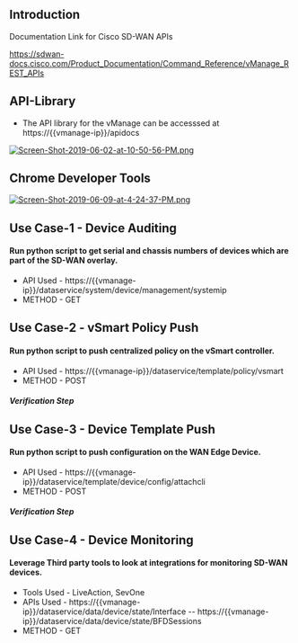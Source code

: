 
## Introduction

Documentation Link for Cisco SD-WAN APIs

https://sdwan-docs.cisco.com/Product_Documentation/Command_Reference/vManage_REST_APIs


## API-Library

- The API library for the vManage can be accesssed at ht<span>tps://{{vmanage-ip}}/apidocs
  
 
  
[![Screen-Shot-2019-06-02-at-10-50-56-PM.png](https://i.postimg.cc/PqhcfRts/Screen-Shot-2019-06-02-at-10-50-56-PM.png)](https://postimg.cc/RWsGXG6X)

## Chrome Developer Tools 

[![Screen-Shot-2019-06-09-at-4-24-37-PM.png](https://i.postimg.cc/Gp4C5fZv/Screen-Shot-2019-06-09-at-4-24-37-PM.png)](https://postimg.cc/kVPzVTM5)

## Use Case-1 -  Device Auditing

#### Run python script to get serial and chassis numbers of devices which are part of the SD-WAN overlay.
- API Used - ht<span>tps://{{vmanage-ip}}/dataservice/system/device/management/systemip
- METHOD - GET 


## Use Case-2 - vSmart Policy Push

#### Run python script to push centralized policy on the vSmart controller.
- API Used  - ht<span>tps://{{vmanage-ip}}/dataservice/template/policy/vsmart
- METHOD - POST
##### Verification Step



## Use Case-3 - Device Template Push
#### Run python script to push configuration on the WAN Edge Device.
- API Used - ht<span>tps://{{vmanage-ip}}/dataservice/template/device/config/attachcli
- METHOD - POST
##### Verification Step


## Use Case-4 - Device Monitoring
#### Leverage Third party tools to look at integrations for monitoring SD-WAN devices.
- Tools Used - LiveAction, SevOne
- APIs Used - ht<span>tps://{{vmanage-ip}}/dataservice/data/device/state/Interface
            -- ht<span>tps://{{vmanage-ip}}/dataservice/data/device/state/BFDSessions
- METHOD - GET  






